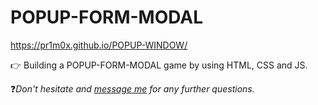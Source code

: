 # POPUP-FORM-MODAL
https://pr1m0x.github.io/POPUP-WINDOW/

👉 Building a POPUP-FORM-MODAL game by using HTML, CSS and JS.

❓*Don't hesitate and [message me](mailto:kraemer.timo1@gmail.com) for any further questions.*
